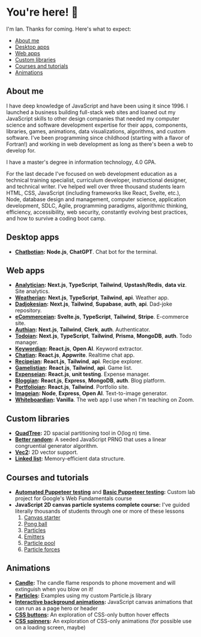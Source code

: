 # You're here! 👋

I'm Ian. Thanks for coming. Here's what to expect:

* [About me](#about-me)
* [Desktop apps](#desktop-apps)
* [Web apps](#web-apps)
* [Custom libraries](#custom-libraries)
* [Courses and tutorials](#courses-and-tutorials)
* [Animations](#animations)

## About me

I have deep knowledge of JavaScript and have been using it since 1996. I launched a business building full-stack web sites and loaned out my JavaScript skills to other design companies that needed my computer science and software development expertise for their apps, components, libraries, games, animations, data visualizations, algorithms, and custom software. I've been programming since childhood (starting with a flavor of Fortran!) and working in web development as long as there's been a web to develop for. 

I have a master's degree in information technology, 4.0 GPA.

For the last decade I've focused on web development education as a technical training specialist, curriculum developer, instructional designer, and technical writer. I've helped well over three thousand students learn HTML, CSS, JavaScript (including frameworks like React, Svelte, etc.), Node, database design and management, computer science, application development, SDLC, Agile, programming paradigms, algorithmic thinking, efficiency, accessibility, web security, constantly evolving best practices, and how to survive a coding boot camp.

## Desktop apps

* **[Chatbotian](https://github.com/ianJStutor/chatbotian):** **Node.js**, **ChatGPT**. Chat bot for the terminal.

## Web apps

* **[Analytician](https://github.com/ianJStutor/analyticsian):** **Next.js**, **TypeScript**, **Tailwind**, **Upstash/Redis**, **data viz**. Site analytics.
* **[Weatherian](https://github.com/ianJStutor/weatherian):** **Next.js**, **TypeScript**, **Tailwind**, **api**. Weather app.
* **[Dadjokesian](https://github.com/ianJStutor/dadjokesian):** **Next.js**, **Tailwind**, **Supabase**, **auth**, **api**. Dad-joke repository.
* **[eCommerceian](https://github.com/ianJStutor/ecommerceian):** **Svelte.js**, **TypeScript**, **Tailwind**, **Stripe**. E-commerce site.
* **[Authian](https://github.com/ianJStutor/authian):** **Next.js**, **Tailwind**, **Clerk**, **auth**. Authenticator.
* **[Todoian](https://github.com/ianJStutor/todoian):** **Next.js**, **TypeScript**, **Tailwind**, **Prisma**, **MongoDB**, **auth**. Todo manager.
* **[Keywordian](https://github.com/ianJStutor/keywordian):** **React.js**, **Open AI**. Keyword extractor.
* **[Chatian](https://github.com/ianJStutor/chatian):** **React.js**, **Appwrite**. Realtime chat app.
* **[Recipeian](https://github.com/ianJStutor/recipeian):** **React.js**, **Tailwind**, **api**. Recipe explorer.
* **[Gamelistian](https://github.com/ianJStutor/gamelistian):** **React.js**, **Tailwind**, **api**. Game list.
* **[Expenseian](https://github.com/ianJStutor/expenseian):** **React.js**, **unit testing**. Expense manager.
* **[Bloggian](https://github.com/ianJStutor/bloggian):** **React.js**, **Express**, **MongoDB**, **auth**. Blog platform.
* **[Portfolioian](https://github.com/ianJStutor/portfolioian):** **React.js**, **Tailwind**. Portfolio site.
* **[Imageian](https://github.com/ianJStutor/imageian):** **Node**, **Express**, **Open AI**. Text-to-image generator.
* **[Whiteboardian](https://github.com/ianJStutor/whiteboard):** **Vanilla**. The web app I use when I'm teaching on Zoom.

## Custom libraries

* **[QuadTree](https://github.com/ianJStutor/quadtree):** 2D spacial partitioning tool in O(log n) time.
* **[Better random](https://github.com/ianJStutor/better-random):** A seeded JavaScript PRNG that uses a linear congruential generator algorithm.
* **[Vec2](https://github.com/ianJStutor/vec2):** 2D vector support.
* **[Linked list](https://github.com/ianJStutor/linked-list):** Memory-efficient data structure.

## Courses and tutorials

* **[Automated Puppeteer testing](https://github.com/ianJStutor/automated-puppeteer-testing)** and **[Basic Puppeteer testing](https://github.com/ianJStutor/puppeteer-testing):** Custom lab project for Google's Web Fundamentals course
* **JavaScript 2D canvas particle systems complete course:** I've guided literally thousands of students through one or more of these lessons
    1. [Canvas starter](https://github.com/ianJStutor/curriculum_canvas_starter)
    2. [Pong ball](https://github.com/ianJStutor/curriculum_pongball)
    3. [Particles](https://github.com/ianJStutor/curriculum_particles)
    4. [Emitters](https://github.com/ianJStutor/curriculum_emitters)
    5. [Particle pool](https://github.com/ianJStutor/curriculum_particle_pool)
    6. [Particle forces](https://github.com/ianJStutor/curriculum_particle_forces)

## Animations

* **[Candle](https://github.com/ianJStutor/candle):** The candle flame responds to phone movement and will extinguish when you blow on it!
* **[Particles](https://github.com/ianJStutor/particles):** Examples using my custom Particle.js library
* **[Interactive background animations](https://github.com/ianJStutor/interactive-background-animations):** JavaScript canvas animations that can run as a page hero or header
* **[CSS buttons](https://github.com/ianJStutor/css-buttons):** An exploration of CSS-only button hover effects
* **[CSS spinners](https://github.com/ianJStutor/css-spinners):** An exploration of CSS-only animations (for possible use on a loading screen, maybe)
